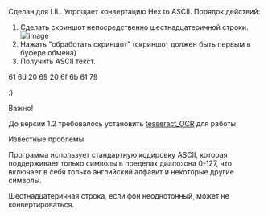 Сделан для LIL. Упрощает конвертацию Hex to ASCII.
Порядок действий:
1. Сделать скриншот непосредственно шестнадцатеричной строки. ![image](https://github.com/user-attachments/assets/b1abcc54-1c57-4478-83c2-3170085bbdff)
2. Нажать "обработать скриншот" (скриншот должен быть первым в буфере обмена)
3. Получить ASCII текст.

61 6d 20 69 20 6f 6b 61 79

:)

Важно!

До версии 1.2 требовалось установить 
[tesseract_OCR](https://github.com/UB-Mannheim/tesseract) для работы.

Известные проблемы

Программа использует стандартную кодировку ASCII, которая поддерживает только символы в пределах диапозона 0-127, что включает в себя только английский алфавит и некоторые другие символы.

Шестнадцатеричная строка, если фон неоднотонный, может не конвертироваться.

